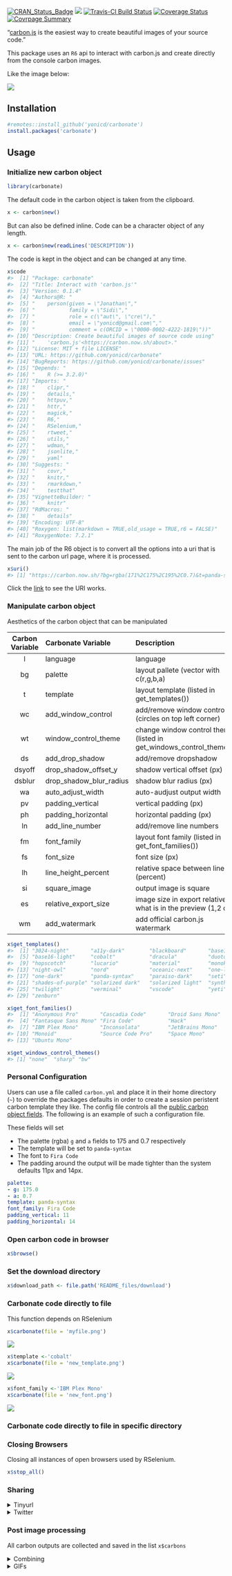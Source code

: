 
<!-- README.md is generated from README.Rmd. Please edit that file -->

[![CRAN_Status_Badge](http://www.r-pkg.org/badges/version/carbonate)](https://cran.r-project.org/package=carbonate)
[![](https://cranlogs.r-pkg.org/badges/carbonate)](https://cran.r-project.org/package=carbonate)
[![Travis-CI Build
Status](https://travis-ci.org/yonicd/carbonate.svg?branch=master)](https://travis-ci.org/yonicd/carbonate)
[![Coverage
Status](https://img.shields.io/codecov/c/github/yonicd/carbonate/master.svg)](https://codecov.io/github/yonicd/carbonate?branch=master)
[![Covrpage
Summary](https://img.shields.io/badge/covrpage-Last_Build_2022_08_21-yellowgreen.svg)](https://goo.gl/gNRcCb)

“[carbon.js](https://carbon.now.sh/about) is the easiest way to create
beautiful images of your source code.”

This package uses an `R6` api to interact with carbon.js and create
directly from the console carbon images.

Like the image below:

![](man/figures/unnamed-chunk-3-1.png)<!-- -->

## Installation

``` r
#remotes::install_github('yonicd/carbonate')
install.packages('carbonate')
```

## Usage

### Initialize new carbon object

``` r
library(carbonate)
```

The default code in the carbon object is taken from the clipboard.

``` r
x <- carbon$new()
```

But can also be defined inline. Code can be a character object of any
length.

``` r
x <- carbon$new(readLines('DESCRIPTION'))
```

The code is kept in the object and can be changed at any time.

``` r
x$code
#>  [1] "Package: carbonate"                                        
#>  [2] "Title: Interact with 'carbon.js'"                          
#>  [3] "Version: 0.1.4"                                            
#>  [4] "Authors@R: "                                               
#>  [5] "    person(given = \"Jonathan\","                          
#>  [6] "           family = \"Sidi\","                             
#>  [7] "           role = c(\"aut\", \"cre\"),"                    
#>  [8] "           email = \"yonicd@gmail.com\","                  
#>  [9] "           comment = c(ORCID = \"0000-0002-4222-1819\"))"  
#> [10] "Description: Create beautiful images of source code using" 
#> [11] "    'carbon.js'<https://carbon.now.sh/about>."             
#> [12] "License: MIT + file LICENSE"                               
#> [13] "URL: https://github.com/yonicd/carbonate"                  
#> [14] "BugReports: https://github.com/yonicd/carbonate/issues"    
#> [15] "Depends: "                                                 
#> [16] "    R (>= 3.2.0)"                                          
#> [17] "Imports: "                                                 
#> [18] "    clipr,"                                                
#> [19] "    details,"                                              
#> [20] "    httpuv,"                                               
#> [21] "    httr,"                                                 
#> [22] "    magick,"                                               
#> [23] "    R6,"                                                   
#> [24] "    RSelenium,"                                            
#> [25] "    rtweet,"                                               
#> [26] "    utils,"                                                
#> [27] "    wdman,"                                                
#> [28] "    jsonlite,"                                             
#> [29] "    yaml"                                                  
#> [30] "Suggests: "                                                
#> [31] "    covr,"                                                 
#> [32] "    knitr,"                                                
#> [33] "    rmarkdown,"                                            
#> [34] "    testthat"                                              
#> [35] "VignetteBuilder: "                                         
#> [36] "    knitr"                                                 
#> [37] "RdMacros: "                                                
#> [38] "    details"                                               
#> [39] "Encoding: UTF-8"                                           
#> [40] "Roxygen: list(markdown = TRUE,old_usage = TRUE,r6 = FALSE)"
#> [41] "RoxygenNote: 7.2.1"
```

The main job of the R6 object is to convert all the options into a uri
that is sent to the carbon url page, where it is processed.

``` r
x$uri()
#> [1] "https://carbon.now.sh/?bg=rgba(171%2C175%2C195%2C0.7)&t=panda-syntax&wt=none&l=r&ds=true&dsyoff=20px&dsblur=68px&wc=true&wa=true&pv=11px&ph=14px&ln=false&fm=Fira%20Code&fs=14px&lh=133%25&si=false&es=1x&wm=false&ts=false&code=Package%253A%2520carbonate%250ATitle%253A%2520Interact%2520with%2520%27carbon.js%27%250AVersion%253A%25200.1.4%250AAuthors%2540R%253A%2520%250A%2520%2520%2520%2520person(given%2520%253D%2520%2522Jonathan%2522%252C%250A%2520%2520%2520%2520%2520%2520%2520%2520%2520%2520%2520family%2520%253D%2520%2522Sidi%2522%252C%250A%2520%2520%2520%2520%2520%2520%2520%2520%2520%2520%2520role%2520%253D%2520c(%2522aut%2522%252C%2520%2522cre%2522)%252C%250A%2520%2520%2520%2520%2520%2520%2520%2520%2520%2520%2520email%2520%253D%2520%2522yonicd%2540gmail.com%2522%252C%250A%2520%2520%2520%2520%2520%2520%2520%2520%2520%2520%2520comment%2520%253D%2520c(ORCID%2520%253D%2520%25220000-0002-4222-1819%2522))%250ADescription%253A%2520Create%2520beautiful%2520images%2520of%2520source%2520code%2520using%250A%2520%2520%2520%2520%27carbon.js%27%253Chttps%253A%252F%252Fcarbon.now.sh%252Fabout%253E.%250ALicense%253A%2520MIT%2520%252B%2520file%2520LICENSE%250AURL%253A%2520https%253A%252F%252Fgithub.com%252Fyonicd%252Fcarbonate%250ABugReports%253A%2520https%253A%252F%252Fgithub.com%252Fyonicd%252Fcarbonate%252Fissues%250ADepends%253A%2520%250A%2520%2520%2520%2520R%2520(%253E%253D%25203.2.0)%250AImports%253A%2520%250A%2520%2520%2520%2520clipr%252C%250A%2520%2520%2520%2520details%252C%250A%2520%2520%2520%2520httpuv%252C%250A%2520%2520%2520%2520httr%252C%250A%2520%2520%2520%2520magick%252C%250A%2520%2520%2520%2520R6%252C%250A%2520%2520%2520%2520RSelenium%252C%250A%2520%2520%2520%2520rtweet%252C%250A%2520%2520%2520%2520utils%252C%250A%2520%2520%2520%2520wdman%252C%250A%2520%2520%2520%2520jsonlite%252C%250A%2520%2520%2520%2520yaml%250ASuggests%253A%2520%250A%2520%2520%2520%2520covr%252C%250A%2520%2520%2520%2520knitr%252C%250A%2520%2520%2520%2520rmarkdown%252C%250A%2520%2520%2520%2520testthat%250AVignetteBuilder%253A%2520%250A%2520%2520%2520%2520knitr%250ARdMacros%253A%2520%250A%2520%2520%2520%2520details%250AEncoding%253A%2520UTF-8%250ARoxygen%253A%2520list(markdown%2520%253D%2520TRUE%252Cold_usage%2520%253D%2520TRUE%252Cr6%2520%253D%2520FALSE)%250ARoxygenNote%253A%25207.2.1"
```

Click the
[link](https://carbon.now.sh/?bg=rgba(171%2C175%2C195%2C0.7)&t=panda-syntax&wt=none&l=r&ds=true&dsyoff=20px&dsblur=68px&wc=true&wa=true&pv=11px&ph=14px&ln=false&fm=Fira%20Code&fs=14px&lh=133%25&si=false&es=1x&wm=false&ts=false&code=Package%253A%2520carbonate%250ATitle%253A%2520Interact%2520with%2520%27carbon.js%27%250AVersion%253A%25200.1.4%250AAuthors%2540R%253A%2520%250A%2520%2520%2520%2520person(given%2520%253D%2520%2522Jonathan%2522%252C%250A%2520%2520%2520%2520%2520%2520%2520%2520%2520%2520%2520family%2520%253D%2520%2522Sidi%2522%252C%250A%2520%2520%2520%2520%2520%2520%2520%2520%2520%2520%2520role%2520%253D%2520c(%2522aut%2522%252C%2520%2522cre%2522)%252C%250A%2520%2520%2520%2520%2520%2520%2520%2520%2520%2520%2520email%2520%253D%2520%2522yonicd%2540gmail.com%2522%252C%250A%2520%2520%2520%2520%2520%2520%2520%2520%2520%2520%2520comment%2520%253D%2520c(ORCID%2520%253D%2520%25220000-0002-4222-1819%2522))%250ADescription%253A%2520Create%2520beautiful%2520images%2520of%2520source%2520code%2520using%250A%2520%2520%2520%2520%27carbon.js%27%253Chttps%253A%252F%252Fcarbon.now.sh%252Fabout%253E.%250ALicense%253A%2520MIT%2520%252B%2520file%2520LICENSE%250AURL%253A%2520https%253A%252F%252Fgithub.com%252Fyonicd%252Fcarbonate%250ABugReports%253A%2520https%253A%252F%252Fgithub.com%252Fyonicd%252Fcarbonate%252Fissues%250ADepends%253A%2520%250A%2520%2520%2520%2520R%2520(%253E%253D%25203.2.0)%250AImports%253A%2520%250A%2520%2520%2520%2520clipr%252C%250A%2520%2520%2520%2520details%252C%250A%2520%2520%2520%2520httpuv%252C%250A%2520%2520%2520%2520httr%252C%250A%2520%2520%2520%2520magick%252C%250A%2520%2520%2520%2520R6%252C%250A%2520%2520%2520%2520RSelenium%252C%250A%2520%2520%2520%2520rtweet%252C%250A%2520%2520%2520%2520utils%252C%250A%2520%2520%2520%2520wdman%252C%250A%2520%2520%2520%2520jsonlite%252C%250A%2520%2520%2520%2520yaml%250ASuggests%253A%2520%250A%2520%2520%2520%2520covr%252C%250A%2520%2520%2520%2520knitr%252C%250A%2520%2520%2520%2520rmarkdown%252C%250A%2520%2520%2520%2520testthat%250AVignetteBuilder%253A%2520%250A%2520%2520%2520%2520knitr%250ARdMacros%253A%2520%250A%2520%2520%2520%2520details%250AEncoding%253A%2520UTF-8%250ARoxygen%253A%2520list(markdown%2520%253D%2520TRUE%252Cold_usage%2520%253D%2520TRUE%252Cr6%2520%253D%2520FALSE)%250ARoxygenNote%253A%25207.2.1)
to see the URI works.

### Manipulate carbon object

Aesthetics of the carbon object that can be manipulated

| Carbon Variable | Carbonate Variable      | Description                                                           |         Default          |
|:---------------:|:------------------------|:----------------------------------------------------------------------|:------------------------:|
|        l        | language                | language                                                              |            r             |
|       bg        | palette                 | layout pallete (vector with c(r,g,b,a)                                | c(r=171,g=184,b=195,a=1) |
|        t        | template                | layout template (listed in get_templates())                           |          ‘seti’          |
|       wc        | add_window_control      | add/remove window controls (circles on top left corner)               |           TRUE           |
|       wt        | window_control_theme    | change window control themes (listed in get_windows_control_themes()) |          ‘none’          |
|       ds        | add_drop_shadow         | add/remove dropshadow                                                 |           TRUE           |
|     dsyoff      | drop_shadow_offset_y    | shadow vertical offset (px)                                           |            20            |
|     dsblur      | drop_shadow_blur_radius | shadow blur radius (px)                                               |            68            |
|       wa        | auto_adjust_width       | auto-audjust output width                                             |           TRUE           |
|       pv        | padding_vertical        | vertical padding (px)                                                 |            48            |
|       ph        | padding_horizontal      | horizontal padding (px)                                               |            32            |
|       ln        | add_line_number         | add/remove line numbers                                               |          FALSE           |
|       fm        | font_family             | layout font family (listed in get_font_families())                    |          ‘Hack’          |
|       fs        | font_size               | font size (px)                                                        |            14            |
|       lh        | line_height_percent     | relative space between lines (percent)                                |           133            |
|       si        | square_image            | output image is square                                                |          FALSE           |
|       es        | relative_export_size    | image size in export relative to what is in the preview (1,2 or 4)    |            1             |
|       wm        | add_watermark           | add official carbon.js watermark                                      |          FALSE           |

``` r
x$get_templates()
#>  [1] "3024-night"       "a11y-dark"        "blackboard"       "base16-dark"     
#>  [5] "base16-light"     "cobalt"           "dracula"          "duotone-dark"    
#>  [9] "hopscotch"        "lucario"          "material"         "monokai"         
#> [13] "night-owl"        "nord"             "oceanic-next"     "one-light"       
#> [17] "one-dark"         "panda-syntax"     "paraiso-dark"     "seti"            
#> [21] "shades-of-purple" "solarized dark"   "solarized light"  "synthwave-84"    
#> [25] "twilight"         "verminal"         "vscode"           "yeti"            
#> [29] "zenburn"
```

``` r
x$get_font_families()
#>  [1] "Anonymous Pro"       "Cascadia Code"       "Droid Sans Mono"    
#>  [4] "Fantasque Sans Mono" "Fira Code"           "Hack"               
#>  [7] "IBM Plex Mono"       "Inconsolata"         "JetBrains Mono"     
#> [10] "Monoid"              "Source Code Pro"     "Space Mono"         
#> [13] "Ubuntu Mono"
```

``` r
x$get_windows_control_themes()
#> [1] "none"  "sharp" "bw"
```

### Personal Configuration

Users can use a file called `carbon.yml` and place it in their home
directory (`~`) to override the packages defaults in order to create a
session peristent carbon template they like. The config file controls
all the [public carbon object fields](#manipulate-carbon-object). The
following is an example of such a configuration file.

These fields will set

-   The palette (rgba) `g` and `a` fields to 175 and 0.7 respectively
-   The template will be set to `panda-syntax`
-   The font to `Fira Code`
-   The padding around the output will be made tighter than the system
    defaults 11px and 14px.

``` yml
palette:
- g: 175.0
- a: 0.7
template: panda-syntax
font_family: Fira Code
padding_vertical: 11
padding_horizontal: 14
```

### Open carbon code in browser

``` r
x$browse()
```

### Set the download directory

``` r
x$download_path <- file.path('README_files/download')
```

### Carbonate code directly to file

This function depends on RSelenium

``` r
x$carbonate(file = 'myfile.png')
```

![](man/figures/unnamed-chunk-16-1.png)<!-- -->

``` r
x$template <-'cobalt'
x$carbonate(file = 'new_template.png')
```

![](man/figures/unnamed-chunk-18-1.png)<!-- -->

``` r
x$font_family <-'IBM Plex Mono'
x$carbonate(file = 'new_font.png')
```

![](man/figures/unnamed-chunk-20-1.png)<!-- -->

### Carbonate code directly to file in specific directory

### Closing Browsers

Closing all instances of open browsers used by RSelenium.

``` r
x$stop_all()
```

### Sharing

<details>
<summary>
Tinyurl
</summary>

You can also put a tinyurl link as a watermark on the image produced
that will open to the carbon.now.sh page that has the code in the image.

``` r
x$add_tinyurl <- TRUE
x$carbonate(file = 'tiny_url.png')
```

![](man/figures/unnamed-chunk-23-1.png)<!-- -->

If you just want the tinyurl link without the image to use in a tweet
you can create it using

``` r
x$tiny()
#> [1] "https://tinyurl.com/2n72r6pk"
```

Or you can put the link directly on your clipboard

``` r
x$tiny(clip = TRUE)
clipr::read_clip()
```

</details>
<details>
<summary>
Twitter
</summary>

##### Direct

You can also directly tweet the image. An automatic status is created
with two options

-   Default
    -   Created in R using the Carbonate 📦
-   When `add_tinyurl <- TRUE`
    -   Created in R using the Carbonate 📦 Check out this script at 🔗
        <https://tinyurl.com/2n72r6pk>
-   Manual
    -   Using `tweet_status` you can write your own status.

``` r
x <- carbonate::carbon$new()
x$tweet <- TRUE
x$carbonate()
```

##### Post process (Batch)

If you have images stored in `x$carbons` you can post them also in a
tweet using.

``` r
# for multiple png attachments
x$rtweet(x$carbons,media_type = 'png') #using default status

# subsets of images
x$rtweet(status='These are images',x$carbons[c(1,3)],media_type = 'png')

# for gifs
x$rtweet(status='This is a gif', x$carbons,media_type = 'gif')
```

</details>

### Post image processing

All carbon outputs are collected and saved in the list `x$carbons`

<details>
<summary>
Combining
</summary>

``` r
x$carbons%>%
  magick::image_scale('300')%>%
  magick::image_append()
```

![](man/figures/unnamed-chunk-28-1.png)<!-- -->

``` r

x$carbons%>%
  magick::image_scale('300')%>%
  magick::image_append(stack = TRUE)
```

![](man/figures/unnamed-chunk-28-2.png)<!-- -->

</details>
<details>
<summary>
GIFs
</summary>

``` r
x$carbons%>%
  magick::image_animate(fps = 1)
```

![](man/figures/unnamed-chunk-29-1.gif)<!-- -->

</details>
